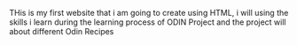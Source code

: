 THis is my first website that i am going to create using HTML, i will using the skills i learn during the learning process of ODIN Project and the project will about different Odin Recipes
